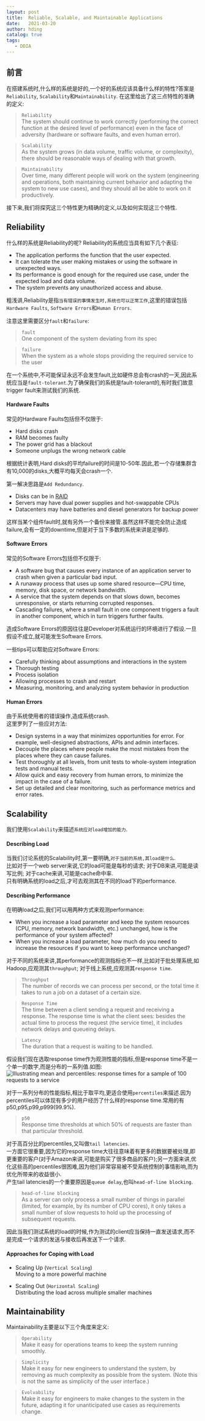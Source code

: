 ```yaml
---
layout: post
title:  Reliable, Scalable, and Maintainable Applications
date:   2021-03-20
author: hding
catalog: true
tags:
   - DDIA
---
```

## 前言
在搭建系统时,什么样的系统是好的,一个好的系统应该具备什么样的特性?答案是`Reliability`, `Scalability`和`Maintainability`.
在这里给出了这三点特性的准确的定义:

> `Reliability`  
> The system should continue to work correctly (performing the correct function at the desired level of performance) even in the face of adversity (hardware or software faults, and even human error).

> `Scalability`  
> As the system grows (in data volume, traffic volume, or complexity), there should be reasonable ways of dealing with that growth.

> `Maintainability`  
> Over time, many different people will work on the system (engineering and operations, both maintaining current behavior and adapting the system to new use cases), and they should all be able to work on it productively.

接下来,我们将探究这三个特性更为精确的定义,以及如何实现这三个特性.



## Reliability
什么样的系统是Reliability的呢? Reliability的系统应当具有如下几个表征:
- The application performs the function that the user expected.
- It can tolerate the user making mistakes or using the software in unexpected ways.
- Its performance is good enough for the required use case, under the expected load and data volume.
- The system prevents any unauthorized access and abuse.  

粗浅讲,Reliability是指`当有错误的事情发生时,系统也可以正常工作`,这里的错误包括`Hardware Faults`, `Software Errors`和`Human Errors`.

注意这里需要区分`fault`和`failure`:

> `fault`  
> One component of the system deviating from its spec

> `failure`  
> When the system as a whole stops providing the required service to the user

在一个系统中,不可能保证永远不会发生fault,比如硬件总会有crash的一天,因此系统应当是`fault-tolerant`.为了确保我们的系统是fault-tolerant的,有时我们故意trigger fault来测试我们的系统.

#### Hardware Faults
常见的Hardware Faults包括但不仅限于:
- Hard disks crash
- RAM becomes faulty
- The power grid has a blackout
- Someone unplugs the wrong network cable  

根据统计表明,Hard disks的平均failure的时间是10-50年.因此,若一个存储集群含有10,000的disks,大概平均每天会crash一个.  

第一解决思路是`Add Redundancy`.  
- Disks can be in [RAID](https://www.youtube.com/watch?v=U-OCdTeZLac)
- Servers may have dual power supplies and hot-swappable CPUs
- Datacenters may have batteries and diesel generators for backup power  

这样当某个组件fault时,就有另外一个备份来接管.虽然这样不能完全防止造成failure,会有一定的downtime,但是对于当下多数的系统来讲是足够的.


#### Software Errors
常见的Software Errors包括但不仅限于:
- A software bug that causes every instance of an application server to crash when given a particular bad input.  
- A runaway process that uses up some shared resource—CPU time, memory, disk space, or network bandwidth.  
- A service that the system depends on that slows down, becomes unresponsive, or starts returning corrupted responses.  
- Cascading failures, where a small fault in one component triggers a fault in another component, which in turn triggers further faults.  

造成Software Errors的原因往往是Developer对系统运行的环境进行了假设.一旦假设不成立,就可能发生Software Errors.

一些tips可以帮助应对Software Errors:
- Carefully thinking about assumptions and interactions in the system
- Thorough testing
- Process isolation
- Allowing processes to crash and restart
- Measuring, monitoring, and analyzing system behavior in production


#### Human Errors
由于系统使用者的错误操作,造成系统crash.  
这里罗列了一些应对方法:
- Design systems in a way that minimizes opportunities for error. For example, well-designed abstractions, APIs and admin interfaces.  
- Decouple the places where people make the most mistakes from the places where they can cause failures.
- Test thoroughly at all levels, from unit tests to whole-system integration tests and manual tests.
- Allow quick and easy recovery from human errors, to minimize the impact in the case of a failure.
- Set up detailed and clear monitoring, such as performance metrics and error rates.



## Scalability
我们使用`Scalability`来描述`系统应对load增加的能力`.

#### Describing Load
当我们讨论系统的Scalability时,第一要明确,`对于当前的系统,其load是什么`.  
比如对于一个web server来说,它的load可能是每秒的请求; 对于DB来讲,可能是读写比例; 对于cache来讲,可能是cache命中率.  
只有明确系统的load之后,才可去观测其在不同的load下的performance.

#### Describing Performance
在明确load之后,我们可以用两种方式来观测performance:
- When you increase a load parameter and keep the system resources (CPU, memory, network bandwidth, etc.) unchanged, how is the performance of your system affected?  
- When you increase a load parameter, how much do you need to increase the resources if you want to keep performance unchanged?  

对于不同的系统来讲,其performance的观测指标也不一样,比如对于批处理系统,如Hadoop,应观测其`throughput`; 对于线上系统,应观测其`response time`.

> `Throughput `  
> The number of records we can process per second, or the total time it takes to run a job on a dataset of a certain size.  

> `Response Time`  
> The time between a client sending a request and receiving a response.
> The response time is what the client sees: besides the actual time to process the request (the service time), it includes network delays and queueing delays.

> `Latency`  
> The duration that a request is waiting to be handled.

假设我们现在选取response time作为观测性能的指标,但是response time不是一个单一的数字,而是分布的一系列值.如图:
![Illustrating mean and percentiles: response times for a sample of 100 requests to a service](https://learning.oreilly.com/library/view/designing-data-intensive-applications/9781491903063/assets/ddia_0104.png)

对于一系列分布的性能指标,相比于取平均,更适合使用`percentiles`来描述.因为percentiles可以体现有多少的用户经历了什么样的response time.常用的有p50,p95,p99,p999(99.9%).

> `p50`  
> Response time thresholds at which 50% of requests are faster than that particular threshold.

对于高百分比的percentiles,又叫做`tail latencies`.  
一方面它很重要,因为它的response time大往往意味着有更多的数据要被处理,即更重要的客户(对于Amazon来讲,可能是购买了很多商品的客户);另一方面来讲,优化这些高的percentiles很困难,因为他们非常容易被不受系统控制的事情影响,而为优化所带来的收益很小.  
产生tail latencies的一个重要原因是`queue delay`,也叫`head-of-line blocking`.

> `head-of-line blocking`  
> As a server can only process a small number of things in parallel (limited, for example, by its number of CPU cores), it only takes a small number of slow requests to hold up the processing of subsequent requests.  

因此当我们测试系统的load的时候,作为测试的client应当保持一直发送请求,而不是完成一个请求的发送与接收后再发送下一个请求.


#### Approaches for Coping with Load
- Scaling Up (`Vertical Scaling`)  
Moving to a more powerful machine

- Scaling Out (`Horizontal Scaling`)  
Distributing the load across multiple smaller machines

## Maintainability
Maintainability主要是以下三个角度来定义:
> `Operability`  
> Make it easy for operations teams to keep the system running smoothly.
  
> `Simplicity`  
> Make it easy for new engineers to understand the system, by removing as much complexity as possible from the system. (Note this is not the same as simplicity of the user interface.)

> `Evolvability`  
> Make it easy for engineers to make changes to the system in the future, adapting it for unanticipated use cases as requirements change.